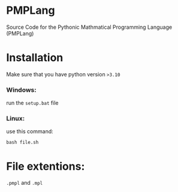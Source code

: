 # PMPLang
Source Code for the Pythonic Mathmatical Programming Language (PMPLang)

# Installation
Make sure that you have python version `>3.10`
### Windows:
run the `setup.bat` file
### Linux:
use this command:
```shell
bash file.sh
```

# File extentions:
`.pmpl` and `.mpl`
